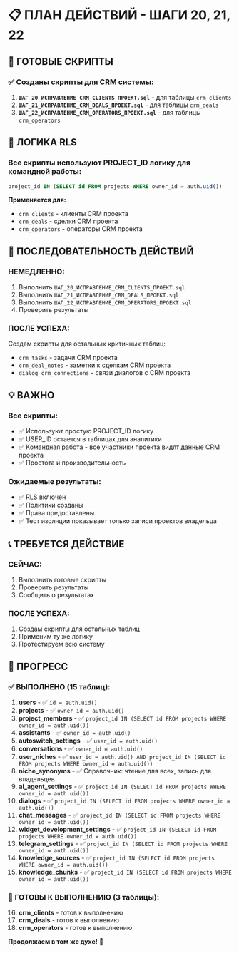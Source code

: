 # 📋 ПЛАН ДЕЙСТВИЙ - ШАГИ 20, 21, 22

## 🎯 ГОТОВЫЕ СКРИПТЫ

### ✅ Созданы скрипты для CRM системы:

1. **`ШАГ_20_ИСПРАВЛЕНИЕ_CRM_CLIENTS_ПРОЕКТ.sql`** - для таблицы `crm_clients`
2. **`ШАГ_21_ИСПРАВЛЕНИЕ_CRM_DEALS_ПРОЕКТ.sql`** - для таблицы `crm_deals`
3. **`ШАГ_22_ИСПРАВЛЕНИЕ_CRM_OPERATORS_ПРОЕКТ.sql`** - для таблицы `crm_operators`

## 🔧 ЛОГИКА RLS

### Все скрипты используют **PROJECT_ID логику** для командной работы:
```sql
project_id IN (SELECT id FROM projects WHERE owner_id = auth.uid())
```

**Применяется для:**
- `crm_clients` - клиенты CRM проекта
- `crm_deals` - сделки CRM проекта
- `crm_operators` - операторы CRM проекта

## 🚀 ПОСЛЕДОВАТЕЛЬНОСТЬ ДЕЙСТВИЙ

### НЕМЕДЛЕННО:
1. Выполнить `ШАГ_20_ИСПРАВЛЕНИЕ_CRM_CLIENTS_ПРОЕКТ.sql`
2. Выполнить `ШАГ_21_ИСПРАВЛЕНИЕ_CRM_DEALS_ПРОЕКТ.sql`
3. Выполнить `ШАГ_22_ИСПРАВЛЕНИЕ_CRM_OPERATORS_ПРОЕКТ.sql`
4. Проверить результаты

### ПОСЛЕ УСПЕХА:
Создам скрипты для остальных критичных таблиц:
- `crm_tasks` - задачи CRM проекта
- `crm_deal_notes` - заметки к сделкам CRM проекта
- `dialog_crm_connections` - связи диалогов с CRM проекта

## 💡 ВАЖНО

### **Все скрипты:**
- ✅ Используют простую PROJECT_ID логику
- ✅ USER_ID остается в таблицах для аналитики
- ✅ Командная работа - все участники проекта видят данные CRM проекта
- ✅ Простота и производительность

### **Ожидаемые результаты:**
- ✅ RLS включен
- ✅ Политики созданы
- ✅ Права предоставлены
- ✅ Тест изоляции показывает только записи проектов владельца

## 📞 ТРЕБУЕТСЯ ДЕЙСТВИЕ

### **СЕЙЧАС:**
1. Выполнить готовые скрипты
2. Проверить результаты
3. Сообщить о результатах

### **ПОСЛЕ УСПЕХА:**
1. Создам скрипты для остальных таблиц
2. Применим ту же логику
3. Протестируем всю систему

## 🎯 ПРОГРЕСС

### **✅ ВЫПОЛНЕНО (15 таблиц):**
1. **users** - ✅ `id = auth.uid()`
2. **projects** - ✅ `owner_id = auth.uid()`
3. **project_members** - ✅ `project_id IN (SELECT id FROM projects WHERE owner_id = auth.uid())`
4. **assistants** - ✅ `owner_id = auth.uid()`
5. **autoswitch_settings** - ✅ `user_id = auth.uid()`
6. **conversations** - ✅ `owner_id = auth.uid()`
7. **user_niches** - ✅ `user_id = auth.uid() AND project_id IN (SELECT id FROM projects WHERE owner_id = auth.uid())`
8. **niche_synonyms** - ✅ Справочник: чтение для всех, запись для владельцев
9. **ai_agent_settings** - ✅ `project_id IN (SELECT id FROM projects WHERE owner_id = auth.uid())`
10. **dialogs** - ✅ `project_id IN (SELECT id FROM projects WHERE owner_id = auth.uid())`
11. **chat_messages** - ✅ `project_id IN (SELECT id FROM projects WHERE owner_id = auth.uid())`
12. **widget_development_settings** - ✅ `project_id IN (SELECT id FROM projects WHERE owner_id = auth.uid())`
13. **telegram_settings** - ✅ `project_id IN (SELECT id FROM projects WHERE owner_id = auth.uid())`
14. **knowledge_sources** - ✅ `project_id IN (SELECT id FROM projects WHERE owner_id = auth.uid())`
15. **knowledge_chunks** - ✅ `project_id IN (SELECT id FROM projects WHERE owner_id = auth.uid())`

### **🎯 ГОТОВЫ К ВЫПОЛНЕНИЮ (3 таблицы):**
16. **crm_clients** - готов к выполнению
17. **crm_deals** - готов к выполнению
18. **crm_operators** - готов к выполнению

**Продолжаем в том же духе!** 🚀
